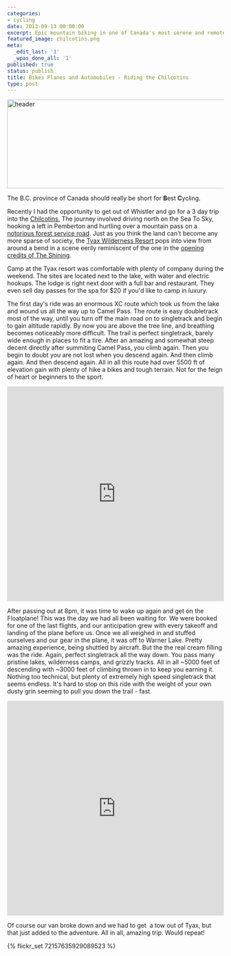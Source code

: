 ```yaml
---
categories:
- cycling
date: 2013-09-13 00:00:00
excerpt: Epic mountain biking in one of Canada's most serene and remote locations.
featured_image: chilcotins.png
meta:
  _edit_last: '1'
  _wpas_done_all: '1'
published: true
status: publish
title: Bikes Planes and Automobiles - Riding the Chilcotins
type: post
---
```


<img class="aligncenter size-large wp-image-951" alt="header" src="https://s3-us-west-2.amazonaws.com/pedaldp/uploads/2013/09/header-1024x367.jpg" width="580" height="207" />

The B.C. province of Canada should really be short for <strong>B</strong>est <strong>C</strong>ycling.

Recently I had the opportunity to get out of Whistler and go for a 3 day trip into the <a href="http://www.chilcotinwilderness.ca/">Chilcotins.</a> The journey involved driving north on the Sea To Sky, hooking a left in Pemberton and hurtling over a mountain pass on a <a href="http://isurvivedthehurley.com/">notorious forest service road</a>. Just as you think the land can't become any more sparse of society, the <a href="http://www.tyax.com/">Tyax Wilderness Resort</a> pops into view from around a bend in a scene eerily reminiscent of the one in the <a href="http://youtu.be/TgCejsyS0t8?t=2m36s">opening credits of The Shining</a>.

Camp at the Tyax resort was comfortable with plenty of company during the weekend. The sites are located next to the lake, with water and electric hookups. The lodge is right next door with a full bar and restaurant. They even sell day passes for the spa for $20 if you'd like to camp in luxury.

The first day's ride was an enormous XC route which took us from the lake and wound us all the way up to Camel Pass. The route is easy doubletrack most of the way, until you turn off the main road on to singletrack and begin to gain altitude rapidly. By now you are above the tree line, and breathing becomes noticeably more difficult. The trail is perfect singletrack, barely wide enough in places to fit a tire. After an amazing and somewhat steep decent directly after summiting Camel Pass, you climb again. Then you begin to doubt you are not lost when you descend again. And then climb again. And then descend again. All in all this route had over 5500 ft of elevation gain with plenty of hike a bikes and tough terrain. Not for the feign of heart or beginners to the sport.

<iframe width="100%" height="500" src="http://ridewithgps.com/trips/1794117/embed" frameborder="0"></iframe>

After passing out at 8pm, it was time to wake up again and get on the Floatplane! This was the day we had all been waiting for. We were booked for one of the last flights, and our anticipation grew with every takeoff and landing of the plane before us. Once we all weighed in and stuffed ourselves and our gear in the plane, it was off to Warner Lake. Pretty amazing experience, being shuttled by aircraft. But the the real cream filling was the ride. Again, perfect singletrack all the way down. You pass many pristine lakes, wilderness camps, and grizzly tracks. All in all ~5000 feet of descending with ~3000 feet of climbing thrown in to keep you earning it. Nothing too technical, but plenty of extremely high speed singletrack that seems endless. It's hard to stop on this ride with the weight of your own dusty grin seeming to pull you down the trail - fast.

<iframe width="100%" height="500" src="http://ridewithgps.com/trips/1794116/embed" frameborder="0"></iframe>

Of course our van broke down and we had to get  a tow out of Tyax, but that just added to the adventure. All in all, amazing trip. Would repeat!


{% flickr_set 72157635929089523 %}
<script src="/js/jquery.colorbox-min.js"></script>
<script type="text/javascript">
  $(document).ready(function(){
    $('p.gallery > a').colorbox({rel:'gal'});
  });
</script>
